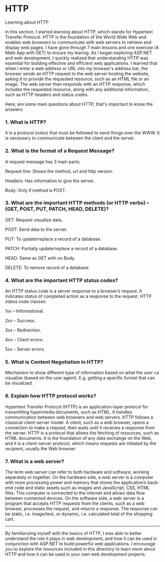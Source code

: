 # HTTP
Learning about HTTP

In this section, I started learning about HTTP, which stands for Hypertext Transfer Protocol. HTTP is the foundation of the World Wide Web and enables web browsers to communicate with web servers to retrieve and display web pages. I have gone through 7 main lessons and one exercise (A Math App with GET) to ensure my learnig.
As I began exploring ASP.NET and web development, I quickly realized that understanding HTTP was essential for building effective and efficient web applications. I learned that when I enter a web address or URL into my browser's address bar, the browser sends an HTTP request to the web server hosting the website, asking it to provide the requested resource, such as an HTML file or an image. The web server then responds with an HTTP response, which includes the requested resource, along with any additional information, such as HTTP headers and status codes.

Here, are some main questions about HTTP, that's important to know the answers:

### 1. What is HTTP?

It is a protocol (rules) that must be followed to send things over the WWW. It is necessary to communicate between the client and the server.


### 2. What is the format of a Request Message?

A request message has 3 main parts:

Request line: Shows the method, url and http version.

Headers: Has information to give the server.

Body: Only if method is POST.


### 3. What are the important HTTP methods (or HTTP verbs) – (GET, POST, PUT, PATCH, HEAD, DELETE)?

GET: Request visualize data.

POST: Send data to the server.

PUT: To update/replace a record of a database.

PATCH: Partially update/replace a record of a database.

HEAD: Same as GET with no Body.

DELETE: To remove record of a database.


### 4. What are the important HTTP status codes?

An HTTP status code is a server response to a browser’s request. It indicates status of completed action as a response to the request.
HTTP status code classes:

1xx – Informational.

2xx – Success.

3xx – Redirection.

4xx – Client errors.

5xx – Server errors.


### 5. What is Content Negotiation in HTTP?

Mechanism to show different type of information based on what the user ca visualize (based on the user agent). E.g. getting a specific format that can be visualized.


### 6. Explain how HTTP protocol works?

Hypertext Transfer Protocol (HTTP) is an application-layer protocol for transmitting hypermedia documents, such as HTML. It handles communication between web browsers and web servers. HTTP follows a classical client-server model. A client, such as a web browser, opens a connection to make a request, then waits until it receives a response from the server.
HTTP is a protocol that allows the fetching of resources, such as HTML documents. It is the foundation of any data exchange on the Web, and it is a client-server protocol, which means requests are initiated by the recipient, usually the Web browser.


### 7. What is a web server?

The term web server can refer to both hardware and software, working separately or together.
On the hardware side, a web server is a computer with more processing power and memory that stores the application’s back-end code and static assets such as images and JavaScript, CSS, HTML files. This computer is connected to the internet and allows data flow between connected devices.
On the software side, a web server is a program that accepts HTTP requests from the clients, such as a web browser, processes the request, and returns a response. The response can be static, i.e. image/text, or dynamic, i.e. calculated total of the shopping cart.


-----------------------------------------------------------------------------------------------------------------------------------------------------------------------
By familiarizing myself with the basics of HTTP, I was able to better understand the role it plays in web development, and how it can be used in conjunction with ASP.NET to build powerful web applications. I encourage you to explore the resources included in this directory to learn more about HTTP and how it can be used in your own web development projects.

